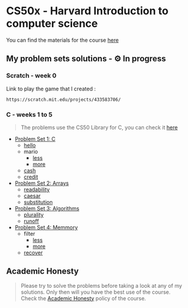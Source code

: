 # CS50x - Harvard Introduction to computer science 
You can find the materials for the course [here](https://cs50.harvard.edu/x)

## My problem sets solutions - ⚙️ In progress

### Scratch - week 0
Link to play the game that I created :
```
https://scratch.mit.edu/projects/433583706/
```

### C - weeks 1 to 5
> The problems use the CS50 Library for C, you can check it [here](https://github.com/cs50/libcs50)
- [Problem Set 1: C](/pset1)
  * [hello](/pset1/hello.c)
  * mario
    + [less](/pset1/mario_less.c)
    + [more](/pset1/mario_more.c)
  * [cash](/pset1/cash.c)
  * [credit](/pset1/credit.c)
- [Problem Set 2: Arrays](/pset2)
  * [readability](/pset2/readability.c)
  * [caesar](/pset2/caesar.c)
  * [substitution](/pset2/substitution.c)
- [Problem Set 3: Algorithms](/pset3)
  * [plurality](/pset3/plurality.c)
  * [runoff](/pset3/runoff.c)
- [Problem Set 4: Memmory](/pset4)
  * filter
    + [less](/pset4/filter_less)
    + [more](/pset4/filter_more)
  * [recover](/pset4/recover)

## Academic Honesty
> Please try to solve the problems before taking a look at any of my solutions. Only then will you have the best use of the course.
<br/>Check the [Academic Honesty](https://cs50.harvard.edu/x/2020/honesty/) policy of the course.
